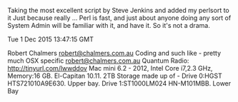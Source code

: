 Taking the most excellent script by Steve Jenkins and added my perlsort to it
Just because really ...
Perl is fast, and just about anyone doing any sort of System Admin will be familiar with it, and have it. So it's not a drama.

Tue  1 Dec 2015 13:47:15 GMT

Robert Chalmers
robert@chalmers.com.au Coding and such like - pretty much OSX specific
robert@chalmers.com.au  Quantum Radio: http://tinyurl.com/lwwddov
Mac mini 6.2 - 2012, Intel Core i7,2.3 GHz, Memory:16 GB. El-Capitan 10.11. 2TB Storage made up of - 
Drive 0:HGST HTS721010A9E630. Upper bay. Drive 1:ST1000LM024 HN-M101MBB. Lower Bay

